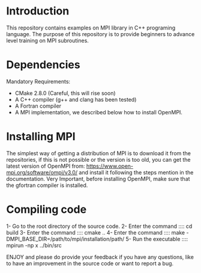 Introduction
===================

This repository contains examples on MPI library in C++ programing language. The purpose of this repository is to provide beginners to advance level training on MPI subroutines.


Dependencies
===================

Mandatory Requirements:
* CMake 2.8.0 (Careful, this will rise soon)
* A C++ compiler (g++ and clang has been tested)
* A Fortran compiler
* A MPI implementation, we described below how to install OpenMPI.

Installing MPI
===================

The simplest way of getting a distribution of MPI is to download it from
the repositories, if this is not possible or the version is too old, you can
get the latest version of OpenMPI from:
     https://www.open-mpi.org/software/ompi/v3.0/
and install it following the steps mention in the documentation.
Very Important, before installing OpenMPI, make sure that the gfortran compiler is installed.


Compiling code
===================

1- Go to the root directory of the source code. 
2- Enter the command  :::: cd build
3- Enter the command  ::::  cmake ..
4- Enter the command  ::::  make -DMPI_BASE_DIR=/path/to/mpi/installation/path/
5- Run the executable :::: mpirun -np x ../bin/src

ENJOY and please do provide your feedback if you have any questions, like to have an improvement in the source code or want to report a bug. 

 
